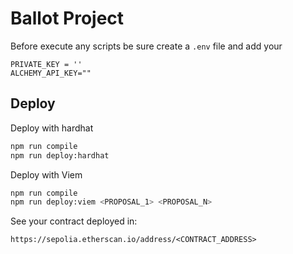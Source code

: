 # Ballot Project

Before execute any scripts be sure create a `.env` file and add your

```
PRIVATE_KEY = ''
ALCHEMY_API_KEY=""
```

## Deploy

Deploy with hardhat

```bash
npm run compile
npm run deploy:hardhat
```

Deploy with Viem

```bash
npm run compile
npm run deploy:viem <PROPOSAL_1> <PROPOSAL_N>
```

See your contract deployed in:

```
https://sepolia.etherscan.io/address/<CONTRACT_ADDRESS>
```
